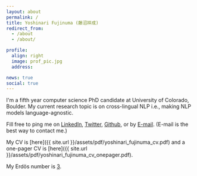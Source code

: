 ```yaml
---
layout: about
permalink: /
title: Yoshinari Fujinuma (藤沼祥成)
redirect_from: 
  - /about
  - /about/

profile:
  align: right
  image: prof_pic.jpg
  address: 

news: true
social: true
---
```


I'm a fifth year computer science PhD candidate at University of Colorado, Boulder.
My current research topic is on cross-lingual NLP i.e., making NLP models language-agnostic.

Fill free to ping me on [LinkedIn](https://jp.linkedin.com/in/yoshinari-fujinuma-4b612959), [Twitter](https://twitter.com/akkikiki), [Github](https://github.com/akkikiki), or by [E-mail](mailto:fujinumay@gmail.com). 
(E-mail is the best way to contact me.)

My CV is [here]({{ site.url }}/assets/pdf/yoshinari_fujinuma_cv.pdf) and a one-pager CV is [here]({{ site.url }}/assets/pdf/yoshinari_fujinuma_cv_onepager.pdf).

My Erdös number is [3](http://users.umiacs.umd.edu/~jbg/static/faq.html).
